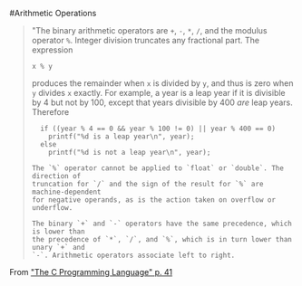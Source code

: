 #Arithmetic Operations

> "The binary arithmetic operators are `+`, `-`, `*`, `/`, and the modulus
> operator `%`. Integer division truncates any fractional part. The expression
>
> `x % y`
>
> produces the remainder when `x` is divided by `y`, and thus is zero when `y`
> divides `x` exactly. For example, a year is a leap year if it is divisible by
> 4 but not by 100, except that years divisible by 400 *are* leap years.
> Therefore
>
> ```
>   if ((year % 4 == 0 && year % 100 != 0) || year % 400 == 0)
>     printf("%d is a leap year\n", year);
>   else
>     printf("%d is not a leap year\n", year);
>
> The `%` operator cannot be applied to `float` or `double`. The direction of
> truncation for `/` and the sign of the result for `%` are machine-dependent
> for negative operands, as is the action taken on overflow or underflow.
>
> The binary `+` and `-` operators have the same precedence, which is lower than
> the precedence of `*`, `/`, and `%`, which is in turn lower than unary `+` and
> `-`. Arithmetic operators associate left to right.

From ["The C Programming Language" p. 41][k-r-p41]

[k-r-p41]:
http://books.cat-v.org/computer-science/c-programming-language/The.C.Programming.Language.2nd.Edition.pdf#page=55
